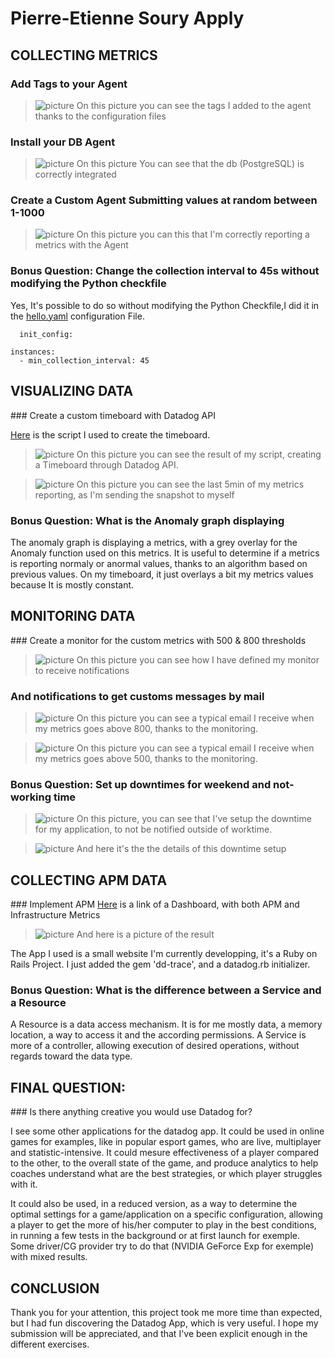 # Pierre-Etienne Soury Apply
## COLLECTING METRICS
### Add Tags to your Agent

> ![picture](screenshots/agent_tags.png)
On this picture you can see the tags I added to the agent thanks to the configuration files

### Install your DB Agent
> ![picture](screenshots/db_integrated_ok.png)
On this picture You can see that the db (PostgreSQL) is correctly integrated

### Create a Custom Agent Submitting values at random between 1-1000
> ![picture](screenshots/my_first_metric.png)
On this picture you can this that I'm correctly reporting a metrics with the Agent

### Bonus Question: Change the collection interval to 45s without modifying the Python checkfile

Yes, It's possible to do so without modifying the Python Checkfile,I did it in the [hello.yaml](hello.yaml) configuration File.
```
  init_config:

instances:
  - min_collection_interval: 45

```

## VISUALIZING DATA

### Create a custom timeboard with Datadog API

[Here](create_timeboard_via_api.rb)
 is the script I used to create the
timeboard.

> ![picture](screenshots/my_api_timeboard.png)
On this picture you can see the result of my script, creating a Timeboard through Datadog API.

> ![picture](screenshots/5min-screen.png)
On this picture you can see the last 5min of my metrics reporting, as I'm sending the snapshot to myself

### Bonus Question: What is the Anomaly graph displaying

The anomaly graph is displaying a metrics, with a grey overlay for the Anomaly function used on this metrics. It is useful to determine if a metrics is reporting normaly or anormal values, thanks to an algorithm based on previous values. On my timeboard, it just overlays a bit my metrics values because It is mostly constant.

## MONITORING DATA
### Create a monitor for the custom metrics with 500 & 800 thresholds

> ![picture](screenshots/my_monitor.png)
On this picture you can see how I have defined my monitor to receive notifications

### And notifications to get customs messages by mail
> ![picture](screenshots/alert-monitor-email.png)
On this picture you can see a typical email I receive when my metrics goes above 800, thanks to the monitoring.

> ![picture](screenshots/warning_email.png)
On this picture you can see a typical email I receive when my metrics goes above 500, thanks to the monitoring.

### Bonus Question: Set up downtimes for weekend and not-working time
> ![picture](screenshots/downtime_notif.png)
On this picture, you can see that I've setup the downtime for my application, to not be notified outside of worktime.

> ![picture](screenshots/no-notifications-outside-workingtime.png)
And here it's the the details of this downtime setup

## COLLECTING APM DATA

### Implement APM
[Here](https://p.datadoghq.com/sb/e3173ed8a-a7d8b4026550bb06b28c901b59e9a884) is a link of a Dashboard, with both APM and Infrastructure Metrics

> ![picture](screenshots/final_dashboard.png)
And here is a picture of the result

The App I used is a small website I'm currently developping, it's a Ruby on Rails Project. I just added the gem 'dd-trace', and a datadog.rb initializer.

### Bonus Question: What is the difference between a Service and a Resource

A Resource is a data access mechanism. It is for me mostly data, a memory location, a way to access it and the according permissions. A Service is more of a controller, allowing execution of desired operations, without regards toward the data type.


## FINAL QUESTION:

### Is there anything creative you would use Datadog for?

I see some other applications for the datadog app. It could be used in online games for examples, like in popular esport games, who are live, multiplayer and statistic-intensive. It could mesure effectiveness of a player compared to the other, to the overall state of the game, and produce analytics to help coaches understand what are the best strategies, or which player struggles with it.

It could also be used, in a reduced version, as a way to determine the optimal settings for a game/application on a specific configuration, allowing a player to get the more of his/her computer to play in the best conditions, in running a few tests in the background or at first launch for exemple. Some driver/CG provider try to do that (NVIDIA GeForce Exp for exemple) with mixed results.

## CONCLUSION

Thank you for your attention, this project took me more time than expected, but I had fun discovering the Datadog App, which is very useful. I hope my submission will be appreciated, and that I've been explicit enough in the different exercises.
